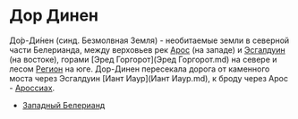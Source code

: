 # Дор Динен

До́р-Ди́нен (синд. Безмолвная Земля) - необитаемые земли в северной части
Белерианда, между верховьев рек [Арос](Арос.md) (на западе) и
[Эсгалдуин](Эсгалдуин.md) (на востоке), горами
[Эред Горгорот](Эред Горгорот.md) на севере и лесом [Регион](Регион.md) на
юге. Дор-Динен пересекала дорога от каменного моста через Эсгалдуин
[Иант Иаур](Иант Иаур.md), к броду через Арос - [Ароссиах](Ароссиах.md).


*   [Западный Белерианд](Западный%20Белерианд.md)
